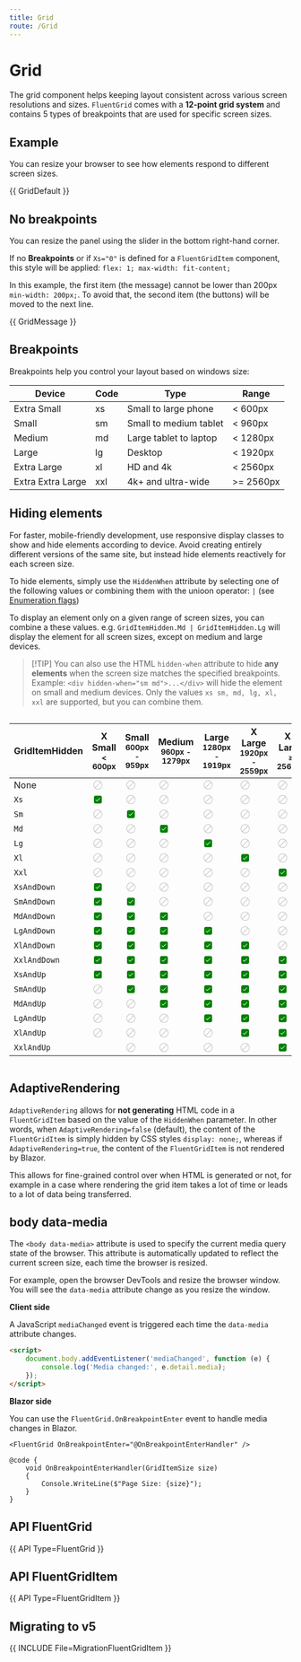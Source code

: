 ```yaml
---
title: Grid
route: /Grid
---
```


# Grid

The grid component helps keeping layout consistent across various screen resolutions and sizes.
`FluentGrid` comes with a **12-point grid system** and contains 5 types of breakpoints that are used for specific screen sizes.

## Example

You can resize your browser to see how elements respond to different screen sizes.

{{ GridDefault }}

## No breakpoints

You can resize the panel using the slider in the bottom right-hand corner.

If no **Breakpoints** or if `Xs="0"` is defined for a `FluentGridItem` component,
this style will be applied: `flex: 1; max-width: fit-content;`

In this example, the first item (the message) cannot be lower than 200px `min-width: 200px;`.
To avoid that, the second item (the buttons) will be moved to the next line.

{{ GridMessage }}

## Breakpoints

Breakpoints help you control your layout based on windows size:

| Device            | Code | Type                   | Range     |
|-------------------|------|------------------------|-----------|
| Extra Small       | xs   | Small to large phone   | < 600px   |
| Small             | sm   | Small to medium tablet | < 960px   |
| Medium            | md   | Large tablet to laptop | < 1280px  |
| Large             | lg   | Desktop                | < 1920px  |
| Extra Large       | xl   | HD and 4k              | < 2560px  |
| Extra Extra Large | xxl  | 4k+ and ultra-wide     | >= 2560px |

## Hiding elements

For faster, mobile-friendly development, use responsive display classes to show and hide elements according to device.
Avoid creating entirely different versions of the same site, but instead hide elements reactively for each screen size.

To hide elements, simply use the `HiddenWhen` attribute by selecting one of the following values or combining
them with the unioon operator: `|` (see [Enumeration flags](https://learn.microsoft.com/en-us/dotnet/api/system.flagsattribute))

To display an element only on a given range of screen sizes, you can combine a these values.
e.g. `GridItemHidden.Md | GridItemHidden.Lg` will display the element for all screen sizes,
except on medium and large devices.

> [!TIP] You can also use the HTML `hidden-when` attribute to hide **any elements** when the screen size matches the specified breakpoints.  
> Example: `<div hidden-when="sm md">...</div>` will hide the element on small and medium devices.
> Only the values `xs sm, md, lg, xl, xxl` are supported, but you can combine them.

<div class="grid-item-hidden" style="overflow-x: auto; margin-bottom: 24px;">

|GridItemHidden|X Small<br/><sup>< 600px</sup>|Small<br/><sup>600px - 959px</sup>|Medium<br/><sup>960px - 1279px</sup>|Large<br/><sup>1280px - 1919px</sup>|X Large<br/><sup>1920px - 2559px</sup>|XX Large<br/><sup>≥ 2560px</sup>|
|--------------|-----------------|-----------------|-----------------|-----------------|-----------------|-----------------|
| None         | <div />         | <div />         | <div />         | <div />         | <div />         | <div />         |
| `Xs`         | <div checked /> | <div />         | <div />         | <div />         | <div />         | <div />         |
| `Sm`         | <div />         | <div checked /> | <div />         | <div />         | <div />         | <div />         |
| `Md`         | <div />         | <div />         | <div checked /> | <div />         | <div />         | <div />         |
| `Lg`         | <div />         | <div />         | <div />         | <div checked /> | <div />         | <div />         |
| `Xl`         | <div />         | <div />         | <div />         | <div />         | <div checked /> | <div />         |
| `Xxl`        | <div />         | <div />         | <div />         | <div />         | <div />         | <div checked /> |
| `XsAndDown`  | <div checked /> | <div />         | <div />         | <div />         | <div />         | <div />         |
| `SmAndDown`  | <div checked /> | <div checked /> | <div />         | <div />         | <div />         | <div />         |
| `MdAndDown`  | <div checked /> | <div checked /> | <div checked /> | <div />         | <div />         | <div />         |
| `LgAndDown`  | <div checked /> | <div checked /> | <div checked /> | <div checked /> | <div />         | <div />         |
| `XlAndDown`  | <div checked /> | <div checked /> | <div checked /> | <div checked /> | <div checked /> | <div />         |
| `XxlAndDown` | <div checked /> | <div checked /> | <div checked /> | <div checked /> | <div checked /> | <div checked /> |
| `XsAndUp`    | <div checked /> | <div checked /> | <div checked /> | <div checked /> | <div checked /> | <div checked /> |
| `SmAndUp`    | <div />         | <div checked /> | <div checked /> | <div checked /> | <div checked /> | <div checked /> |
| `MdAndUp`    | <div />         | <div />         | <div checked /> | <div checked /> | <div checked /> | <div checked /> |
| `LgAndUp`    | <div />         | <div />         | <div />         | <div checked /> | <div checked /> | <div checked /> |
| `XlAndUp`    | <div />         | <div />         | <div />         | <div />         | <div checked /> | <div checked /> |
| `XxlAndUp`   |                 | <div />         | <div />         | <div />         | <div />         | <div checked /> |

</div>

## AdaptiveRendering

`AdaptiveRendering` allows for **not generating** HTML code in a `FluentGridItem` based on the value of the `HiddenWhen` parameter.
In other words, when `AdaptiveRendering=false` (default), the content of the `FluentGridItem` is simply hidden by CSS styles `display: none;`,
whereas if `AdaptiveRendering=true`, the content of the `FluentGridItem` is not rendered by Blazor.

This allows for fine-grained control over when HTML is generated or not, for example in a case where rendering
the grid item takes a lot of time or leads to a lot of data being transferred.

## body data-media

The `<body data-media>` attribute is used to specify the current media query state of the browser.
This attribute is automatically updated to reflect the current screen size, each time the browser is resized.

For example, open the browser DevTools and resize the browser window.
You will see the `data-media` attribute change as you resize the window.

**Client side**

A JavaScript `mediaChanged` event is triggered each time the `data-media` attribute changes.

```html
<script>
    document.body.addEventListener('mediaChanged', function (e) {
        console.log('Media changed:', e.detail.media);
    });
</script>
```

**Blazor side**

You can use the `FluentGrid.OnBreakpointEnter` event to handle media changes in Blazor.

```razor
<FluentGrid OnBreakpointEnter="@OnBreakpointEnterHandler" />

@code {
    void OnBreakpointEnterHandler(GridItemSize size)
    {
        Console.WriteLine($"Page Size: {size}");
    }
}
```

## API FluentGrid

{{ API Type=FluentGrid }}

## API FluentGridItem

{{ API Type=FluentGridItem }}


<style>
  .grid-item-hidden th:not(:first-child) {
    text-align: center !important;
  }

  .grid-item-hidden td:not(:first-child) {
    text-align: center !important;
  }

  .grid-item-hidden div:not([checked]) {
    position: relative;
    width: 20px;
    height: 20px;
  }

  .grid-item-hidden div:not([checked])::before {
    content: '';
    position: absolute;
    top: 0;
    left: 0;
    width: 100%;
    height: 100%;
    background: url('data:image/svg+xml;utf8,<svg xmlns="http://www.w3.org/2000/svg" style="width: 20px; fill: silver;" focusable="false" viewBox="0 0 20 20" aria-hidden="true"><path d="M18 10a8 8 0 1 1-16 0 8 8 0 0 1 16 0Zm-1 0c0-1.75-.64-3.36-1.7-4.58l-9.88 9.87A7 7 0 0 0 17 10ZM4.7 14.58l9.88-9.87a7 7 0 0 0-9.87 9.87Z"></path></svg>') no-repeat center center;
    background-size: contain;
  }

  .grid-item-hidden div[checked] {
    position: relative;
    width: 20px;
    height: 20px;
  }

  .grid-item-hidden div[checked]::before {
    content: '';
    position: absolute;
    top: 0;
    left: 0;
    width: 100%;
    height: 100%;
    background: url('data:image/svg+xml;utf8,<svg xmlns="http://www.w3.org/2000/svg" style="width: 20px; fill: green;" focusable="false" viewBox="0 0 20 20" aria-hidden="true"><path d="M6 3a3 3 0 0 0-3 3v8a3 3 0 0 0 3 3h8a3 3 0 0 0 3-3V6a3 3 0 0 0-3-3H6Zm7.85 4.85-5 5a.5.5 0 0 1-.7 0l-2-2a.5.5 0 0 1 .7-.7l1.65 1.64 4.65-4.64a.5.5 0 0 1 .7.7Z"></path></svg>') no-repeat center center;
    background-size: contain;
  }
</style>

## Migrating to v5

{{ INCLUDE File=MigrationFluentGridItem }}
